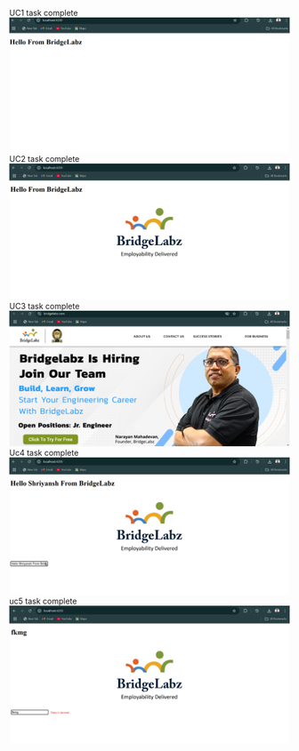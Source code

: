 UC1 task complete
![Uc1-complete](./src/assets/Screenshot%202025-03-06%20123121.png)
UC2 task complete
![uc1-complete](./src/assets/Screenshot%202025-03-06%20125213.png)
UC3 task complete
![uc3-complete](./src/assets/Screenshot%202025-03-06%20134638.png)
Uc4 task complete
![UC4-complete](./src/assets/Screenshot%202025-03-06%20141934.png)
uc5 task complete
![UC5-complete](./src/assets/Screenshot%202025-03-06%20144818.png)